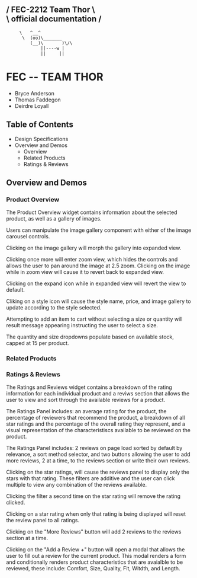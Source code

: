 / FEC-2212 Team Thor        \\\
\ official documentation   /
  ----------------------------------------
         \   ^__^ 
          \  (oo)\_______
             (__)\       )\/\
                 ||----w |
                 ||     ||



FEC -- TEAM THOR
================
- Bryce Anderson
- Thomas Faddegon
- Deirdre Loyall

## Table of Contents
- Design Specifications
- Overview and Demos
  - Overview
  - Related Products
  - Ratings & Reviews
  
## Overview and Demos

### Product Overview
The Product Overview widget contains information about the selected product, as well as a gallery of images.

Users can manipulate the image gallery component with either of the image carousel controls.

Clicking on the image gallery will morph the gallery into expanded view.

Clicking once more will enter zoom view, which hides the controls and allows the user to pan around the image at 2.5 zoom. Clicking on the image while in zoom view will cause it to revert back to expanded view.

Clicking on the expand icon while in expanded view will revert the view to default.

Cliking on a style icon will cause the style name, price, and image gallery to update according to the style selected.

Attempting to add an item to cart without selecting a size or quantity will result message appearing instructing the user to select a size.

The quantity and size dropdowns populate based on available stock, capped at 15 per product.

### Related Products


### Ratings & Reviews
The Ratings and Reviews widget contains a breakdown of the rating information for each individual product and a reviws section that allows the user to view and sort through the available reviews for a product. 

The Ratings Panel includes: an average rating for the product, the percentage of reviewers that recommend the product, a breakdown of all star ratings and the percentage of the overall rating they represent, and a visual representation of the characteristiscs available to be reviewed on the product. 

The Ratings Panel includes: 2 reviews on page load sorted by default by relevance, a sort method selector, and two buttons allowing the user to add more reviews, 2 at a time, to the reviews section or write their own reviews. 

Clicking on the star ratings, will cause the reviews panel to display only the stars with that rating. These filters are additive and the user can click multiple to view any combination of the reviews available. 

Clicking the filter a second time on the star rating will remove the rating clicked. 

Clicking on a star rating when only that rating is being displayed will reset the review panel to all ratings. 

Clicking on the "More Reviews" button will add 2 reviews to the reviews section at a time. 

Clicking on the "Add a Review +" button will open a modal that allows the user to fill out a review for the current product. This modal renders a form and conditionally renders product characteristics that are avaialble to be reviewed, these include: Comfort, Size, Quality, Fit, Witdth, and Length.




